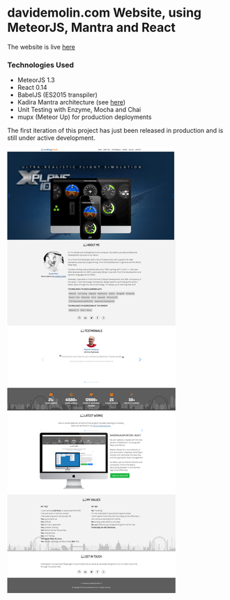 davidemolin.com Website, using MeteorJS, Mantra and React
==========================================================================

The website is live [here](https://davidemolin.com)

### Technologies Used ###

- MeteorJS 1.3
- React 0.14
- BabelJS (ES2015 transpiler)
- Kadira Mantra architecture (see [here](https://kadirahq.github.io/mantra/))
- Unit Testing with Enzyme, Mocha and Chai
- mupx (Meteor Up) for production deployments

The first iteration of this project has just been released in production and is still under active development.

![ScreenShot](/README/davidemolin.png?raw=true)

